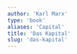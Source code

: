 ```yaml
---
author: 'Karl Marx'
type: 'book'
aliases: 'Capital'
title: 'Das Kapital'
slug: 'das-kapital'
---
```


